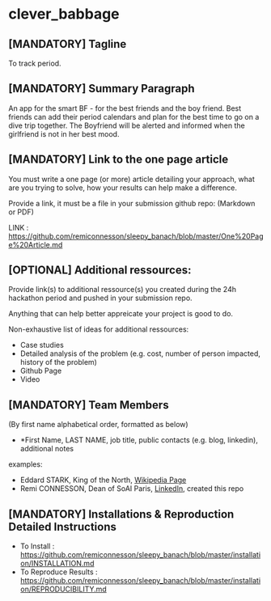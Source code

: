# clever_babbage

## [MANDATORY] Tagline

To track period.

## [MANDATORY] Summary Paragraph

An app for the smart BF - for the best friends and the boy friend. 
Best friends can add their period calendars and plan for the best time to go on a dive trip together. 
The Boyfriend will be alerted and informed when the girlfriend is not in her best mood.  

## [MANDATORY] Link to the one page article

You must write a one page (or more) article detailing your approach, what are you trying to solve, how your results can help make a difference.

Provide a link, it must be a file in your submission github repo: (Markdown or PDF)

LINK : https://github.com/remiconnesson/sleepy_banach/blob/master/One%20Page%20Article.md

## [OPTIONAL] Additional ressources:

Provide link(s) to additional ressource(s) you created during the 24h hackathon period and pushed in your submission repo.

Anything that can help better appreicate your project is good to do.

Non-exhaustive list of ideas for additional ressources:

- Case studies
- Detailed analysis of the problem (e.g. cost, number of person impacted, history of the problem)
- Github Page
- Video

## [MANDATORY] Team Members

(By first name alphabetical order, formatted as below)

- \*First Name, LAST NAME, job title, public contacts (e.g. blog, linkedin), additional notes

examples:

- Eddard STARK, King of the North, [Wikipedia Page](https://fr.wikipedia.org/wiki/Eddard_Stark)
- Remi CONNESSON, Dean of SoAI Paris, [LinkedIn](https://www.linkedin.com/in/remi-connesson/), created this repo

## [MANDATORY] Installations & Reproduction Detailed Instructions

- To Install : https://github.com/remiconnesson/sleepy_banach/blob/master/installation/INSTALLATION.md
- To Reproduce Results : https://github.com/remiconnesson/sleepy_banach/blob/master/installation/REPRODUCIBILITY.md
